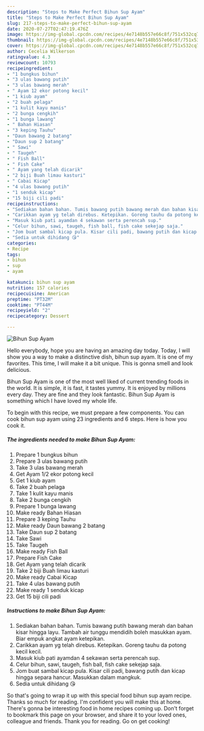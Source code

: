 ```yaml
---
description: "Steps to Make Perfect Bihun Sup Ayam"
title: "Steps to Make Perfect Bihun Sup Ayam"
slug: 217-steps-to-make-perfect-bihun-sup-ayam
date: 2020-07-27T02:47:19.476Z
image: https://img-global.cpcdn.com/recipes/4e7148b557e66c8f/751x532cq70/bihun-sup-ayam-resipi-foto-utama.jpg
thumbnail: https://img-global.cpcdn.com/recipes/4e7148b557e66c8f/751x532cq70/bihun-sup-ayam-resipi-foto-utama.jpg
cover: https://img-global.cpcdn.com/recipes/4e7148b557e66c8f/751x532cq70/bihun-sup-ayam-resipi-foto-utama.jpg
author: Cecelia Wilkerson
ratingvalue: 4.3
reviewcount: 10793
recipeingredient:
- "1 bungkus bihun"
- "3 ulas bawang putih"
- "3 ulas bawang merah"
- " Ayam 12 ekor potong kecil"
- "1 kiub ayam"
- "2 buah pelaga"
- "1 kulit kayu manis"
- "2 bunga cengkih"
- "1 bunga lawang"
- " Bahan Hiasan"
- "3 keping Tauhu"
- "Daun bawang 2 batang"
- "Daun sup 2 batang"
- " Sawi"
- " Taugeh"
- " Fish Ball"
- " Fish Cake"
- " Ayam yang telah dicarik"
- "2 biji Buah limau kasturi"
- " Cabai Kicap"
- "4 ulas bawang putih"
- "1 senduk kicap"
- "15 biji cili padi"
recipeinstructions:
- "Sediakan bahan bahan. Tumis bawang putih bawang merah dan bahan kisar hingga layu. Tambah air tunggu mendidih boleh masukkan ayam. Biar empuk angkat ayam ketepikan."
- "Carikkan ayam yg telah direbus. Ketepikan. Goreng tauhu da potong kecil kecil."
- "Masuk kiub pati ayamdan 4 sekawan serta perencah sup."
- "Celur bihun, sawi, taugeh, fish ball, fish cake sekejap saja."
- "Jom buat sambal kicap pula. Kisar cili padi, bawang putih dan kicap hingga separa hancur. Masukkan dalam mangkuk."
- "Sedia untuk dihidang 😘"
categories:
- Recipe
tags:
- bihun
- sup
- ayam

katakunci: bihun sup ayam 
nutrition: 157 calories
recipecuisine: American
preptime: "PT32M"
cooktime: "PT44M"
recipeyield: "2"
recipecategory: Dessert

---
```



![Bihun Sup Ayam](https://img-global.cpcdn.com/recipes/4e7148b557e66c8f/751x532cq70/bihun-sup-ayam-resipi-foto-utama.jpg)

Hello everybody, hope you are having an amazing day today. Today, I will show you a way to make a distinctive dish, bihun sup ayam. It is one of my favorites. This time, I will make it a bit unique. This is gonna smell and look delicious.



Bihun Sup Ayam is one of the most well liked of current trending foods in the world. It is simple, it is fast, it tastes yummy. It is enjoyed by millions every day. They are fine and they look fantastic. Bihun Sup Ayam is something which I have loved my whole life.


To begin with this recipe, we must prepare a few components. You can cook bihun sup ayam using 23 ingredients and 6 steps. Here is how you cook it.

<!--inarticleads1-->

##### The ingredients needed to make Bihun Sup Ayam:

1. Prepare 1 bungkus bihun
1. Prepare 3 ulas bawang putih
1. Take 3 ulas bawang merah
1. Get  Ayam 1/2 ekor potong kecil
1. Get 1 kiub ayam
1. Take 2 buah pelaga
1. Take 1 kulit kayu manis
1. Take 2 bunga cengkih
1. Prepare 1 bunga lawang
1. Make ready  Bahan Hiasan
1. Prepare 3 keping Tauhu
1. Make ready Daun bawang 2 batang
1. Take Daun sup 2 batang
1. Take  Sawi
1. Take  Taugeh
1. Make ready  Fish Ball
1. Prepare  Fish Cake
1. Get  Ayam yang telah dicarik
1. Take 2 biji Buah limau kasturi
1. Make ready  Cabai Kicap
1. Take 4 ulas bawang putih
1. Make ready 1 senduk kicap
1. Get 15 biji cili padi




<!--inarticleads2-->

##### Instructions to make Bihun Sup Ayam:

1. Sediakan bahan bahan. Tumis bawang putih bawang merah dan bahan kisar hingga layu. Tambah air tunggu mendidih boleh masukkan ayam. Biar empuk angkat ayam ketepikan.
1. Carikkan ayam yg telah direbus. Ketepikan. Goreng tauhu da potong kecil kecil.
1. Masuk kiub pati ayamdan 4 sekawan serta perencah sup.
1. Celur bihun, sawi, taugeh, fish ball, fish cake sekejap saja.
1. Jom buat sambal kicap pula. Kisar cili padi, bawang putih dan kicap hingga separa hancur. Masukkan dalam mangkuk.
1. Sedia untuk dihidang 😘




So that's going to wrap it up with this special food bihun sup ayam recipe. Thanks so much for reading. I'm confident you will make this at home. There's gonna be interesting food in home recipes coming up. Don't forget to bookmark this page on your browser, and share it to your loved ones, colleague and friends. Thank you for reading. Go on get cooking!
